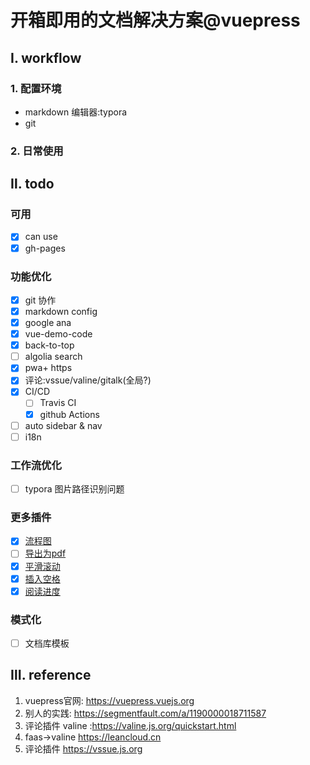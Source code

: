 # 开箱即用的文档解决方案@vuepress


## Ⅰ. workflow
### 1. 配置环境
 - markdown 编辑器:typora
 - git 
### 2. 日常使用


## Ⅱ. todo
### 可用
- [x] can use 
- [x] gh-pages
### 功能优化
- [x] git 协作
- [x] markdown config
- [x] google ana
- [x] vue-demo-code
- [x] back-to-top
- [ ] algolia search
- [x] pwa+ https
- [x] 评论:vssue/valine/gitalk(全局?)
- [x] CI/CD
    - [ ] Travis CI
    - [x] github Actions
- [ ] auto sidebar & nav
- [ ] i18n
### 工作流优化
- [ ] typora 图片路径识别问题
### 更多插件 
- [x] [流程图](https://github.com/ulivz/vuepress-plugin-flowchart)
- [ ] [导出为pdf](https://github.com/ulivz/vuepress-plugin-export)
- [x] [平滑滚动](https://github.com/vuepress/vuepress-plugin-smooth-scroll)
- [x] [插入空格](https://github.com/Shigma/vuepress-plugin-spacing)
- [x] [阅读进度](https://github.com/tolking/vuepress-plugin-reading-progress)
### 模式化
- [ ] 文档库模板



## Ⅲ. reference
1. vuepress官网: https://vuepress.vuejs.org
2. 别人的实践: https://segmentfault.com/a/1190000018711587
3. 评论插件 valine :https://valine.js.org/quickstart.html
4. faas->valine https://leancloud.cn
5. 评论插件 https://vssue.js.org